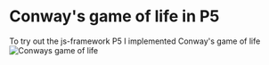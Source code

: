 # Conway's game of life in P5
To try out the js-framework P5 I implemented Conway's game of life
![Conways game of life](https://i.imgur.com/74rkACf.gif)
